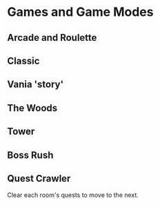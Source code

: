 # Games and Game Modes

## Arcade and Roulette

## Classic

## Vania 'story'

## The Woods

## Tower

## Boss Rush

## Quest Crawler

Clear each room's quests to move to the next.
